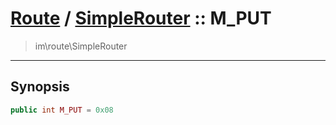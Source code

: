 # [Route](route.md) / [SimpleRouter](route-SimpleRouter.md) :: M_PUT
 > im\route\SimpleRouter
____

## Synopsis
```php
public int M_PUT = 0x08
```
